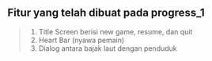 ## Fitur yang telah dibuat pada progress_1
> 1. Title Screen berisi new game, resume, dan quit
> 2. Heart Bar (nyawa pemain)
> 3. Dialog antara bajak laut dengan penduduk

